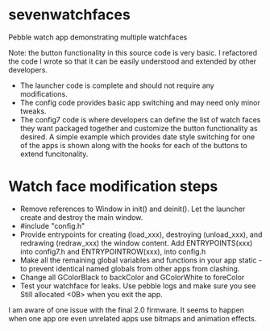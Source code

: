 sevenwatchfaces
===============

Pebble watch app demonstrating multiple watchfaces

Note: the button functionality in this source code is very basic. I refactored the code I wrote so that it can be easily understood and extended by other developers.

- The launcher code is complete and should not require any modifications.
- The config code provides basic app switching and may need only minor tweaks.
- The config7 code is where developers can define the list of watch faces they want packaged together and customize the button functionality as desired. A simple example which provides date style switching for one of the apps is shown along with the hooks for each of the buttons to extend funcitonality.

Watch face modification steps
=============================

- Remove references to Window in init() and deinit(). Let the launcher create and destroy the main window.
- #include "config.h"
- Provide entrypoints for creating (load_xxx), destroying (unload_xxx),  and redrawing (redraw_xxx) the window content. Add ENTRYPOINTS(xxx) into config7.h and ENTRYPOINTROW(xxx), into config.h
- Make all the remaining global variables and functions in your app static - to prevent identical named globals from other apps from clashing.
- Change all GColorBlack to backColor and GColorWhite to foreColor
- Test your watchface for leaks. Use pebble logs and make sure you see Still allocated <0B> when you exit the app.

I am aware of one issue with the final 2.0 firmware. It seems to happen when one app ore even unrelated apps use bitmaps and animation effects.
